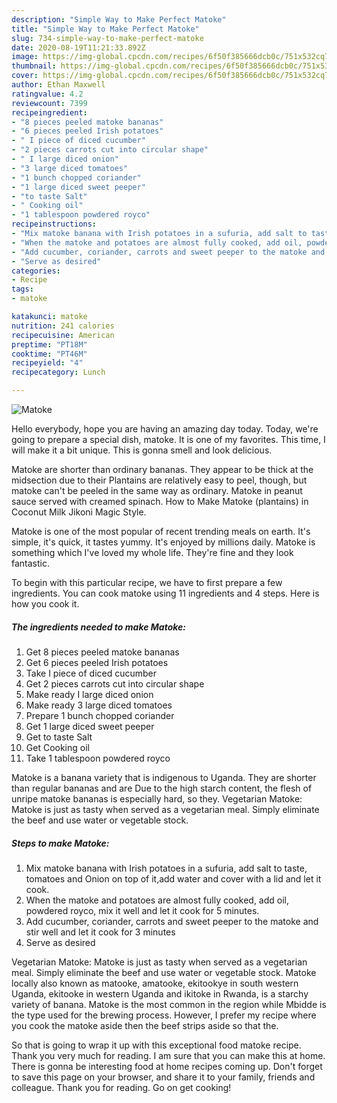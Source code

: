 ```yaml
---
description: "Simple Way to Make Perfect Matoke"
title: "Simple Way to Make Perfect Matoke"
slug: 734-simple-way-to-make-perfect-matoke
date: 2020-08-19T11:21:33.892Z
image: https://img-global.cpcdn.com/recipes/6f50f385666dcb0c/751x532cq70/matoke-recipe-main-photo.jpg
thumbnail: https://img-global.cpcdn.com/recipes/6f50f385666dcb0c/751x532cq70/matoke-recipe-main-photo.jpg
cover: https://img-global.cpcdn.com/recipes/6f50f385666dcb0c/751x532cq70/matoke-recipe-main-photo.jpg
author: Ethan Maxwell
ratingvalue: 4.2
reviewcount: 7399
recipeingredient:
- "8 pieces peeled matoke bananas"
- "6 pieces peeled Irish potatoes"
- " I piece of diced cucumber"
- "2 pieces carrots cut into circular shape"
- " I large diced onion"
- "3 large diced tomatoes"
- "1 bunch chopped coriander"
- "1 large diced sweet peeper"
- "to taste Salt"
- " Cooking oil"
- "1 tablespoon powdered royco"
recipeinstructions:
- "Mix matoke banana with Irish potatoes in a sufuria, add salt to taste, tomatoes and Onion on top of it,add water and cover with a lid and let it cook."
- "When the matoke and potatoes are almost fully cooked, add oil, powdered royco, mix it well and let it cook for 5 minutes."
- "Add cucumber, coriander, carrots and sweet peeper to the matoke and stir well and let it cook for 3 minutes"
- "Serve as desired"
categories:
- Recipe
tags:
- matoke

katakunci: matoke 
nutrition: 241 calories
recipecuisine: American
preptime: "PT18M"
cooktime: "PT46M"
recipeyield: "4"
recipecategory: Lunch

---
```



![Matoke](https://img-global.cpcdn.com/recipes/6f50f385666dcb0c/751x532cq70/matoke-recipe-main-photo.jpg)

Hello everybody, hope you are having an amazing day today. Today, we're going to prepare a special dish, matoke. It is one of my favorites. This time, I will make it a bit unique. This is gonna smell and look delicious.

Matoke are shorter than ordinary bananas. They appear to be thick at the midsection due to their Plantains are relatively easy to peel, though, but matoke can&#39;t be peeled in the same way as ordinary. Matoke in peanut sauce served with creamed spinach. How to Make Matoke (plantains) in Coconut Milk Jikoni Magic Style.

Matoke is one of the most popular of recent trending meals on earth. It's simple, it's quick, it tastes yummy. It's enjoyed by millions daily. Matoke is something which I've loved my whole life. They're fine and they look fantastic.


To begin with this particular recipe, we have to first prepare a few ingredients. You can cook matoke using 11 ingredients and 4 steps. Here is how you cook it.

<!--inarticleads1-->

##### The ingredients needed to make Matoke:

1. Get 8 pieces peeled matoke bananas
1. Get 6 pieces peeled Irish potatoes
1. Take  I piece of diced cucumber
1. Get 2 pieces carrots cut into circular shape
1. Make ready  I large diced onion
1. Make ready 3 large diced tomatoes
1. Prepare 1 bunch chopped coriander
1. Get 1 large diced sweet peeper
1. Get to taste Salt
1. Get  Cooking oil
1. Take 1 tablespoon powdered royco


Matoke is a banana variety that is indigenous to Uganda. They are shorter than regular bananas and are Due to the high starch content, the flesh of unripe matoke bananas is especially hard, so they. Vegetarian Matoke: Matoke is just as tasty when served as a vegetarian meal. Simply eliminate the beef and use water or vegetable stock. 

<!--inarticleads2-->

##### Steps to make Matoke:

1. Mix matoke banana with Irish potatoes in a sufuria, add salt to taste, tomatoes and Onion on top of it,add water and cover with a lid and let it cook.
1. When the matoke and potatoes are almost fully cooked, add oil, powdered royco, mix it well and let it cook for 5 minutes.
1. Add cucumber, coriander, carrots and sweet peeper to the matoke and stir well and let it cook for 3 minutes
1. Serve as desired


Vegetarian Matoke: Matoke is just as tasty when served as a vegetarian meal. Simply eliminate the beef and use water or vegetable stock. Matoke locally also known as matooke, amatooke, ekitookye in south western Uganda, ekitooke in western Uganda and ikitoke in Rwanda, is a starchy variety of banana. Matoke is the most common in the region while Mbidde is the type used for the brewing process. However, I prefer my recipe where you cook the matoke aside then the beef strips aside so that the. 

So that is going to wrap it up with this exceptional food matoke recipe. Thank you very much for reading. I am sure that you can make this at home. There is gonna be interesting food at home recipes coming up. Don't forget to save this page on your browser, and share it to your family, friends and colleague. Thank you for reading. Go on get cooking!
